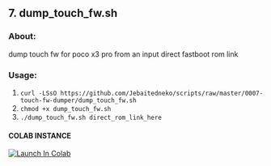 ## 7. dump_touch_fw.sh ##

### About: ###
dump touch fw for poco x3 pro from an input direct fastboot rom link

### Usage: ###

1. `curl -LSsO https://github.com/Jebaitedneko/scripts/raw/master/0007-touch-fw-dumper/dump_touch_fw.sh`
2. `chmod +x dump_touch_fw.sh`
3. `./dump_touch_fw.sh direct_rom_link_here`

#### COLAB INSTANCE ####
<a href="https://colab.research.google.com/github/Jebaitedneko/scripts/blob/master/0007-touch-fw-dumper/touchfw_uploader.ipynb" target="_parent"><img src="https://colab.research.google.com/assets/colab-badge.svg" alt="Launch In Colab"/></a>
